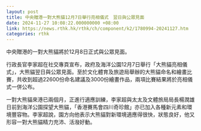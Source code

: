 ```yaml
---
layout: post
title: 中央贈港一對大熊貓12月7日舉行亮相儀式　翌日與公眾見面
date: 2024-11-27 10:08:22.000000000 +08:00
link: https://news.rthk.hk/rthk/ch/component/k2/1780994-20241127.htm
categories: rthk
---
```


中央贈港的一對大熊貓將於12月8日正式與公眾見面。

行政長官李家超在社交專頁宣布，政府及海洋公園12月7日舉行「大熊貓亮相儀式」，大熊貓翌日與公眾見面。至於文化體育及旅遊局舉辦的大熊貓命名和繪畫比賽，共收到超過22600份命名建議及3000份繪畫作品，兩項比賽結果將於亮相儀式一併公布。

一對大熊貓來港已兩個月，正進行適應訓練，李家超與太太及文體旅局局長楊潤雄日前到海洋公園探望大熊貓，「香港賽馬會四川奇珍館」亦已加入各種新元素和環境豐容物。李家超說，園方向他表示大熊貓對新環境適應得很快，狀態良好，他又形容一對大熊貓精力充沛、活潑好動。
